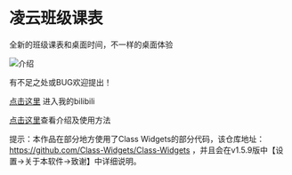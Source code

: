 # 凌云班级课表

全新的班级课表和桌面时间，不一样的桌面体验

![介绍](https://i0.hdslb.com/bfs/archive/7a15536280eb0b5501d384f9141bfdc97f9bb6d6.jpg)

有不足之处或BUG欢迎提出！


[点击这里](https://space.bilibili.com/627622081) 进入我的bilibili

[点击这里](https://www.yuque.com/yamikani/shrqm0/zlb4xtflki2flnw2)查看介绍及使用方法


提示：本作品在部分地方使用了Class Widgets的部分代码，该仓库地址：https://github.com/Class-Widgets/Class-Widgets ，并且会在v1.5.9版中【设置->关于本软件->致谢】中详细说明。

